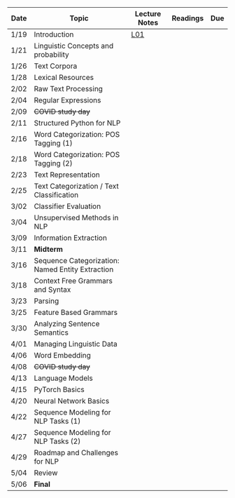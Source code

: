 

| Date  | Topic                                    | Lecture Notes   | Readings             |  Due     |
| ----- |------------------------------------------|-----------------|---------------|--------------|
| 1/19  | Introduction                             | [L01](lec/l01)  |               |              |
| 1/21  | Linguistic Concepts and probability      |                 |               |              |
| 1/26  | Text Corpora                             |                 |               |              |
| 1/28  | Lexical Resources                        |                 |               |              |
| 2/02  | Raw Text Processing                      |                 |               |              |
| 2/04  | Regular Expressions                      |                 |               |              |
| 2/09  | ~~COVID study day~~                      |                 |               |              |
| 2/11  | Structured Python for NLP                |                 |               |              |
| 2/16  | Word Categorization: POS Tagging (1)     |                 |               |              |
| 2/18  | Word Categorization: POS Tagging (2)     |                 |               |              |
| 2/23  | Text Representation                      |                 |               |              |
| 2/25  | Text Categorization / Text Classification|                 |               |              |
| 3/02  | Classifier Evaluation                    |                 |               |              |
| 3/04  | Unsupervised Methods in NLP              |                 |               |              |
| 3/09  | Information Extraction                   |                 |               |              |
| 3/11  | **Midterm**                              |                 |               |              |
| 3/16  | Sequence Categorization: Named Entity Extraction|          |               |              |
| 3/18  | Context Free Grammars and Syntax         |                 |               |              |
| 3/23  | Parsing                                  |                 |               |              |
| 3/25  | Feature Based Grammars                   |                 |               |              |
| 3/30  | Analyzing Sentence Semantics             |                 |               |              |
| 4/01  | Managing Linguistic Data                 |                 |               |              |
| 4/06  | Word Embedding                           |                 |               |              |
| 4/08  | ~~COVID study day~~                      |                 |               |              |
| 4/13  | Language Models                          |                 |               |              |
| 4/15  | PyTorch Basics                           |                 |               |              |
| 4/20  | Neural Network Basics                    |                 |               |              |
| 4/22  | Sequence Modeling for NLP Tasks (1)      |                 |               |              |
| 4/27  | Sequence Modeling for NLP Tasks (2)      |                 |               |              |
| 4/29  | Roadmap and Challenges for NLP           |                 |               |              |
| 5/04  | Review                                   |                 |               |              |
| 5/06  | **Final**                                |                 |               |              |




